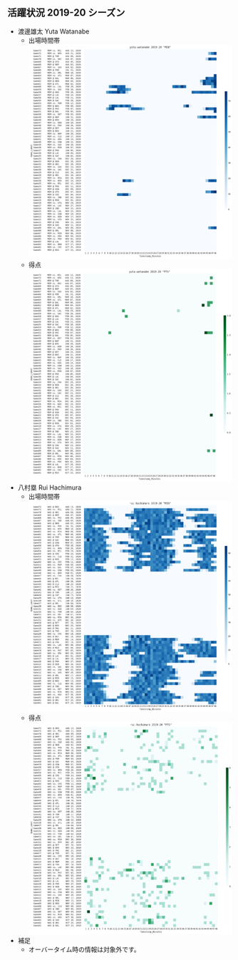 ## 活躍状況 2019-20 シーズン
- 渡邊雄太 Yuta Watanabe
  - 出場時間帯
  ![image.png](images/yuta-watanabe_2019-20_MIN.png)
  - 得点
  ![image.png](images/yuta-watanabe_2019-20_PTS.png)
- 八村塁 Rui Hachimura
  - 出場時間帯
  ![image.png](images/rui-hachimura_2019-20_MIN.png)
  - 得点
  ![image.png](images/rui-hachimura_2019-20_PTS.png)
- 補足
  - オーバータイム時の情報は対象外です。
